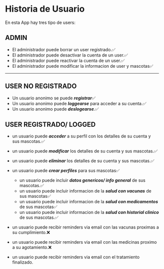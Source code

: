 # Historia de Usuario

En esta App hay tres tipo de users:

## ADMIN

- El administrador puede borrar un user registrado.✅
- El administrador puede desactivar la cuenta de un user.✅
- El administrador puede reactivar la cuenta de un user.✅
- El administrador puede modificar la informacion de user y mascotas✅

---

## USER NO REGISTRADO

- Un usuario anonimo se puede **_registrar_**✅
- Un usuario anonimo puede **_loggearse_** para acceder a su cuenta.✅
- Un usuario anonimo puede **_deslogearse_**.✅

## USER REGISTRADO/ LOGGED

- un usuario puede **_acceder_** a su perfil con los detalles de su cuenta y sus mascotas.✅
- un usuario puede **_modificar_** los detalles de su cuenta y sus mascotas.✅
- un usuario puede **_eliminar_** los detalles de su cuenta y sus mascotas.✅

- un usuario puede **_crear perfiles_** para sus mascotas✅

  - un usuario puede incluir **_datos genericos/ info general_** de sus mascotas.✅
  - un usuario puede incluir informacion de la **_salud con vacunas_** de sus mascotas✅
  - un usuario puede incluir informacion de la **_salud con medicamentos_** de sus mascotas✅
  - un usuario puede incluir informacion de la **_salud con historial clinico_** de sus mascotas.✅

- un usuario puede recibir reminders via email con las vacunas proximas a su cumplimiento.❌
- un usuario puede recibir reminders via email con las medicinas proximo a su agotamiento.❌
- un usuario puede recibir reminders via email con el tratamiento finalizado.
